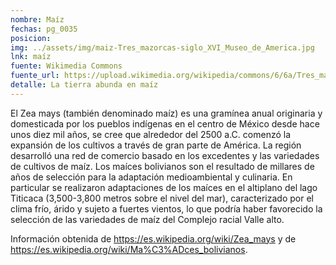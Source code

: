 ```yaml
---
nombre: Maíz
fechas: pg_0035
posicion: 
img: ../assets/img/maiz-Tres_mazorcas-siglo_XVI_Museo_de_America.jpg
lnk: maíz
fuente: Wikimedia Commons
fuente_url: https://upload.wikimedia.org/wikipedia/commons/6/6a/Tres_mazorcas_de_ma%C3%ADz_natural._Anteriores_al_siglo_XVI._Museo_de_Am%C3%A9rica.jpg?uselang=es
detalle: La tierra abunda en maíz
---
```


<p>El Zea mays (también denominado maíz) es una gramínea anual originaria y domesticada por los pueblos indígenas en el centro de México desde hace unos diez mil años, se cree que alrededor del 2500 a.C. comenzó la expansión de los cultivos a través de gran parte de América. La región desarrolló una red de comercio basado en los excedentes y las variedades de cultivos de maíz. Los maíces bolivianos son el resultado de millares de años de selección para la adaptación medioambiental y culinaria. En particular se realizaron adaptaciones de los maíces en el altiplano del lago Titicaca (3,500-3,800 metros sobre el nivel del mar), caracterizado por el clima frío, árido y sujeto a fuertes vientos, lo que podría haber favorecido la selección de las variedades de maíz del Complejo racial Valle alto.</p>
<p>Información obtenida de <a href="https://es.wikipedia.org/wiki/Zea_mays" target="_blank">https://es.wikipedia.org/wiki/Zea_mays</a> y de <a href="https://es.wikipedia.org/wiki/Ma%C3%ADces_bolivianos" target="_blank">https://es.wikipedia.org/wiki/Ma%C3%ADces_bolivianos</a>.</p>

